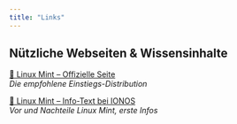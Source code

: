```yaml
---
title: "Links"
---
```


## Nützliche Webseiten & Wissensinhalte

[🌱 Linux Mint – Offizielle Seite](https://www.linuxmint.com/)  
*Die empfohlene Einstiegs-Distribution*

[📖 Linux Mint – Info-Text bei IONOS](https://www.ionos.de/digitalguide/server/konfiguration/linux-mint/)  
*Vor und Nachteile Linux Mint, erste Infos*
